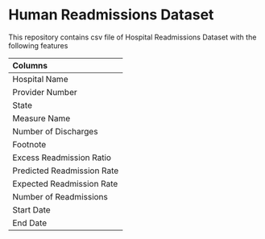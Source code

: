 # Human Readmissions Dataset

This repository contains csv file of Hospital Readmissions Dataset with the following features

|Columns|
|:---|
|Hospital Name|
|Provider Number|	
|State	|
|Measure Name	|
|Number of Discharges|	
|Footnote	|
|Excess Readmission Ratio	|
|Predicted Readmission Rate|	
|Expected Readmission Rate|	
|Number of Readmissions|	
|Start Date|	
|End Date|
